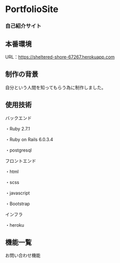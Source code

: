 # PortfolioSite

### 自己紹介サイト

## 本番環境
URL：https://sheltered-shore-67267.herokuapp.com

## 制作の背景
自分という人間を知ってもらう為に制作しました。

## 使用技術
バックエンド

・Ruby 2.7.1

・Ruby on Rails 6.0.3.4

・postgresql

フロントエンド

・html

・scss

・javascript

・Bootstrap

インフラ

・heroku

## 機能一覧
お問い合わせ機能
